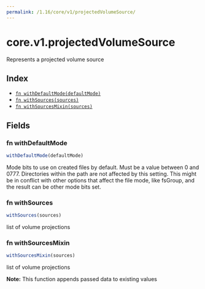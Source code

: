 ```yaml
---
permalink: /1.16/core/v1/projectedVolumeSource/
---
```


# core.v1.projectedVolumeSource

Represents a projected volume source

## Index

* [`fn withDefaultMode(defaultMode)`](#fn-withdefaultmode)
* [`fn withSources(sources)`](#fn-withsources)
* [`fn withSourcesMixin(sources)`](#fn-withsourcesmixin)

## Fields

### fn withDefaultMode

```ts
withDefaultMode(defaultMode)
```

Mode bits to use on created files by default. Must be a value between 0 and 0777. Directories within the path are not affected by this setting. This might be in conflict with other options that affect the file mode, like fsGroup, and the result can be other mode bits set.

### fn withSources

```ts
withSources(sources)
```

list of volume projections

### fn withSourcesMixin

```ts
withSourcesMixin(sources)
```

list of volume projections

**Note:** This function appends passed data to existing values